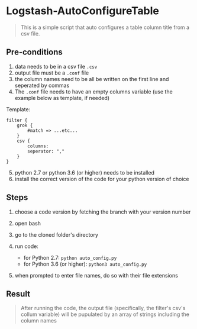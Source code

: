 # Logstash-AutoConfigureTable
>This is a simple script that auto configures a table column title from a csv file.

## Pre-conditions
1. data needs to be in a csv file `.csv`
2. output file must be a `.conf` file
3. the column names need to be all be written on the first line and seperated by commas
4. The `.conf` file needs to have an empty columns variable (use the example below as template, if needed)

Template:
```
filter {
    grok {
        #match => ...etc...
    }
    csv {
        columns:
        seperator: ","
    }
}
```

5. python 2.7 or python 3.6 (or higher) needs to be installed
6. install the correct version of the code for your python version of choice


## Steps
1. choose a code version by fetching the branch with your version number
2. open bash
3. go to the cloned folder's directory
4. run code:
    
    * for Python 2.7: `python auto_config.py`
    * for Python 3.6 (or higher): `python3 auto_config.py`
5. when prompted to enter file names, do so with their file extensions

## Result
>After running the code, the output file (specifically, the filter's csv's collum variable) will be pupulated by an array of strings including the column names
